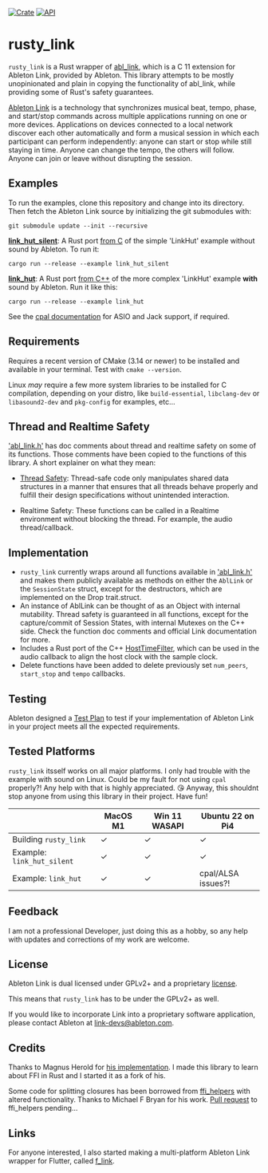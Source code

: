 [![Crate](https://img.shields.io/crates/v/rusty_link.svg)](https://crates.io/crates/rusty_link)
[![API](https://docs.rs/rusty_link/badge.svg)](https://docs.rs/rusty_link)

# rusty_link

`rusty_link` is a Rust wrapper of [abl_link](https://github.com/Ableton/link/tree/master/extensions/abl_link),
which is a C 11 extension for Ableton Link, provided by Ableton.
This library attempts to be mostly unopinionated and plain in
copying the functionality of abl_link, while providing some of Rust's safety guarantees.

[Ableton Link](http://ableton.github.io/link) is a technology that synchronizes musical beat, tempo,
phase, and start/stop commands across multiple applications running
on one or more devices. Applications on devices connected to a local
network discover each other automatically and form a musical session
in which each participant can perform independently: anyone can start
or stop while still staying in time. Anyone can change the tempo, the
others will follow. Anyone can join or leave without disrupting the session.

## Examples

To run the examples, clone this repository and change into its directory. Then fetch the Ableton Link source by initializing the git submodules with:

```
git submodule update --init --recursive
```

[**link_hut_silent**](https://github.com/anzbert/rusty_link/blob/master/examples/link_hut_silent/main.rs): A Rust port [from C](https://github.com/Ableton/link/blob/master/extensions/abl_link/examples/link_hut/main.c) of the simple 'LinkHut' example without sound by Ableton. To run it:

```
cargo run --release --example link_hut_silent
```

[**link_hut**](https://github.com/anzbert/rusty_link/tree/master/examples/link_hut): A Rust port [from C++](https://github.com/Ableton/link/tree/master/examples) of the more complex 'LinkHut' example **with** sound by Ableton. Run it like this:

```
cargo run --release --example link_hut
```

See the [cpal documentation](https://github.com/RustAudio/cpal) for ASIO and Jack support, if required.

## Requirements

Requires a recent version of CMake (3.14 or newer) to be installed and available in your terminal. Test with `cmake --version`.

Linux _may_ require a few more system libraries to be installed for C compilation, depending on your distro, like `build-essential`, `libclang-dev` or `libasound2-dev` and `pkg-config` for examples, etc...

## Thread and Realtime Safety

['abl_link.h'](https://github.com/Ableton/link/blob/master/extensions/abl_link/include/abl_link.h) has doc comments about thread and realtime safety on some of its functions. Those comments have been copied to the functions of this library. A short explainer on what they mean:

- [Thread Safety](https://en.wikipedia.org/wiki/Thread_safety): Thread-safe code only manipulates shared data structures in a manner that ensures that all threads behave properly and fulfill their design specifications without unintended interaction.

- Realtime Safety: These functions can be called in a Realtime environment without blocking the thread. For example, the audio thread/callback.

## Implementation

- `rusty_link` currently wraps around all functions available in ['abl_link.h'](https://github.com/Ableton/link/blob/master/extensions/abl_link/include/abl_link.h) and makes them publicly available as methods on either the `AblLink` or the `SessionState` struct, except for the destructors, which are implemented on the Drop trait.struct.
- An instance of AblLink can be thought of as an Object with internal mutability. Thread safety is guaranteed in all functions, except for the capture/commit of Session States, with internal Mutexes on the C++ side. Check the function doc comments and official Link documentation for more.
- Includes a Rust port of the C++ [HostTimeFilter](https://github.com/Ableton/link/blob/master/include/ableton/link/HostTimeFilter.hpp), which can be used in the audio callback to align the host clock with the sample clock.
- Delete functions have been added to delete previously set `num_peers`, `start_stop` and `tempo` callbacks.

## Testing

Ableton designed a [Test Plan](https://github.com/Ableton/link/blob/master/TEST-PLAN.md) to test if your implementation of Ableton Link in your project meets all the expected requirements.

## Tested Platforms

`rusty_link` itsself works on all major platforms. I only had trouble with the example with sound on Linux. Could be my fault for not using `cpal` properly?! Any help with that is highly appreciated. 😘
Anyway, this shouldnt stop anyone from using this library in their project. Have fun!

|                            | MacOS M1 | Win 11 WASAPI | Ubuntu 22 on Pi4   |
| -------------------------- | -------- | ------------- | ------------------ |
| Building `rusty_link`      | &check;  | &check;       | &check;            |
| Example: `link_hut_silent` | &check;  | &check;       | &check;            |
| Example: `link_hut`        | &check;  | &check;       | cpal/ALSA issues?! |

## Feedback

I am not a professional Developer, just doing this as a hobby, so any help with updates and corrections of my work are welcome.

## License

Ableton Link is dual licensed under GPLv2+ and a proprietary [license](https://github.com/Ableton/link/blob/master/LICENSE.md).

This means that `rusty_link` has to be under the GPLv2+ as well.

If you would like to incorporate Link into a proprietary software application, please contact Ableton at <link-devs@ableton.com>.

## Credits

Thanks to Magnus Herold for [his implementation](https://crates.io/crates/ableton-link).
I made this library to learn about FFI in Rust and I started it as a fork of his.

Some code for splitting closures has been borrowed from [ffi_helpers](https://crates.io/crates/ffi_helpers) with altered functionality. Thanks to Michael F Bryan for his work.
[Pull request](https://github.com/Michael-F-Bryan/ffi_helpers/pull/8) to ffi_helpers pending...

## Links

For anyone interested, I also started making a multi-platform Ableton Link wrapper for Flutter, called [f_link](https://pub.dev/packages/f_link).
